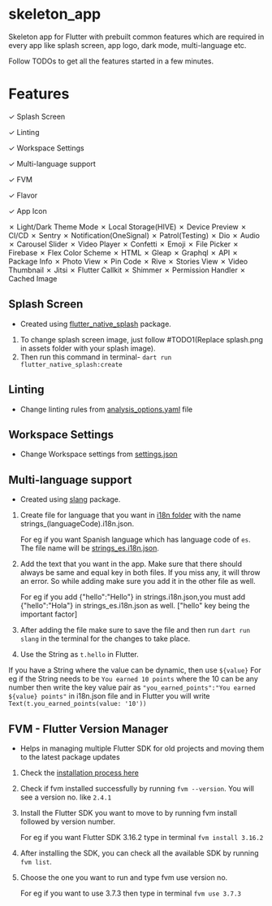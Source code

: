 # skeleton_app

Skeleton app for Flutter with prebuilt common features which are required in every app like splash screen, app logo, dark mode, multi-language etc.

Follow TODOs to get all the features started in a few minutes.

# Features

✓ Splash Screen

✓ Linting

✓ Workspace Settings

✓ Multi-language support

✓ FVM

✓ Flavor

✓ App Icon

✗ Light/Dark Theme Mode
✗ Local Storage(HIVE)
✗ Device Preview
✗ CI/CD
✗ Sentry
✗ Notification(OneSignal)
✗ Patrol(Testing)
✗ Dio
✗ Audio
✗ Carousel Slider
✗ Video Player
✗ Confetti
✗ Emoji
✗ File Picker
✗ Firebase
✗ Flex Color Scheme
✗ HTML
✗ Gleap
✗ Graphql
✗ API
✗ Package Info
✗ Photo View
✗ Pin Code
✗ Rive
✗ Stories View
✗ Video Thumbnail
✗ Jitsi
✗ Flutter Callkit
✗ Shimmer
✗ Permission Handler
✗ Cached Image

## Splash Screen

- Created using [flutter_native_splash](https://pub.dev/packages/flutter_native_splash) package.

1. To change splash screen image, just follow #TODO1(Replace splash.png in assets folder with your splash image).
2. Then run this command in terminal- `dart run flutter_native_splash:create`

## Linting

- Change linting rules from [analysis_options.yaml](analysis_options.yaml) file

## Workspace Settings

- Change Workspace settings from [settings.json](.vscode/settings.json)

## Multi-language support

- Created using [slang](https://pub.dev/packages/slang) package.

1.  Create file for language that you want in [i18n folder](lib/i18n/) with the name strings\_(languageCode).i18n.json.

    For eg if you want Spanish language which has language code of `es`. The file name will be [strings_es.i18n.json](lib/i18n/strings.i18n.json).

2.  Add the text that you want in the app. Make sure that there should always be same and equal key in both files. If you miss any, it will throw an error. So while adding make sure you add it in the other file as well.

    For eg if you add {"hello":"Hello"} in strings.i18n.json,you must add {"hello":"Hola"} in strings_es.i18n.json as well. ["hello" key being the important factor]

3.  After adding the file make sure to save the file and then run `dart run slang` in the terminal for the changes to take place.

4.  Use the String as `t.hello` in Flutter.

If you have a String where the value can be dynamic, then use `${value}`
For eg if the String needs to be `You earned 10 points` where the 10 can be any number then write the key value pair as `"you_earned_points":"You earned ${value} points"` in i18n.json file and in Flutter you will write
`Text(t.you_earned_points(value: '10'))`

## FVM - Flutter Version Manager

- Helps in managing multiple Flutter SDK for old projects and moving them to the latest package updates

1. Check the [installation process here](https://fvm.app/docs/getting_started/installation)

2. Check if fvm installed successfully by running `fvm --version`. You will see a version no. like `2.4.1`

3. Install the Flutter SDK you want to move to by running fvm install followed by version number.

   For eg if you want Flutter SDK 3.16.2 type in terminal `fvm install 3.16.2`

4. After installing the SDK, you can check all the available SDK by running `fvm list`.

5. Choose the one you want to run and type fvm use version no.

   For eg if you want to use 3.7.3 then type in terminal `fvm use 3.7.3`
